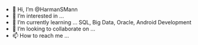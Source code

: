 - 👋 Hi, I’m @HarmanSMann
- 👀 I’m interested in ...
- 🌱 I’m currently learning ... SQL, Big Data, Oracle, Android Development
- 💞️ I’m looking to collaborate on ...
- 📫 How to reach me ... 

<!---
HarmanSMann/HarmanSMann is a ✨ special ✨ repository because its `README.md` (this file) appears on your GitHub profile.
You can click the Preview link to take a look at your changes.
--->

